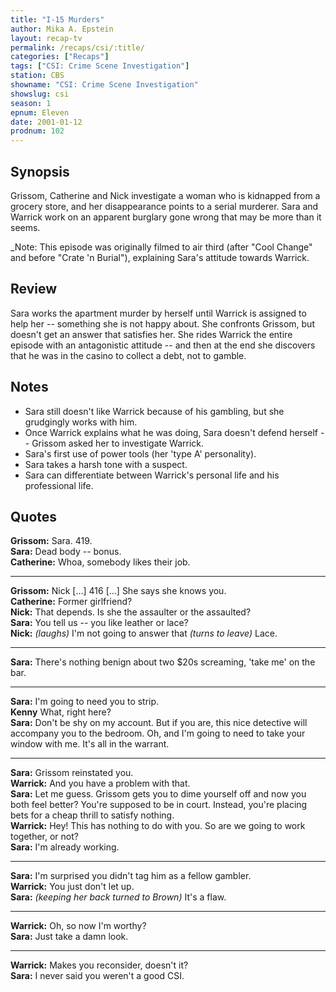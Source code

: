 ```yaml
---
title: "I-15 Murders"
author: Mika A. Epstein
layout: recap-tv
permalink: /recaps/csi/:title/
categories: ["Recaps"]
tags: ["CSI: Crime Scene Investigation"]
station: CBS
showname: "CSI: Crime Scene Investigation"
showslug: csi
season: 1
epnum: Eleven  
date: 2001-01-12
prodnum: 102  
---
```


## Synopsis

Grissom, Catherine and Nick investigate a woman who is kidnapped from a grocery store, and her disappearance points to a serial murderer. Sara and Warrick work on an apparent burglary gone wrong that may be more than it seems.

_Note: This episode was originally filmed to air third (after "Cool Change" and before "Crate 'n Burial"), explaining Sara's attitude towards Warrick.

## Review

Sara works the apartment murder by herself until Warrick is assigned to help her -- something she is not happy about. She confronts Grissom, but doesn't get an answer that satisfies her. She rides Warrick the entire episode with an antagonistic attitude -- and then at the end she discovers that he was in the casino to collect a debt, not to gamble.

## Notes

* Sara still doesn't like Warrick because of his gambling, but she grudgingly works with him.  
* Once Warrick explains what he was doing, Sara doesn't defend herself -- Grissom asked her to investigate Warrick.  
* Sara's first use of power tools (her 'type A' personality).  
* Sara takes a harsh tone with a suspect.  
* Sara can differentiate between Warrick's personal life and his professional life.

## Quotes

**Grissom:** Sara. 419.  
**Sara:** Dead body -- bonus.  
**Catherine:** Whoa, somebody likes their job.  

- - -

**Grissom:** Nick [...] 416 [...] She says she knows you.  
**Catherine:** Former girlfriend?  
**Nick:** That depends. Is she the assaulter or the assaulted?  
**Sara:** You tell us -- you like leather or lace?  
**Nick:** _(laughs)_ I'm not going to answer that _(turns to leave)_ Lace.  

- - -

**Sara:** There's nothing benign about two $20s screaming, 'take me' on the bar.

- - -

**Sara:** I'm going to need you to strip.  
**Kenny** What, right here?  
**Sara:** Don't be shy on my account. But if you are, this nice detective will accompany you to the bedroom. Oh, and I'm going to need to take your window with me. It's all in the warrant.  

- - -

**Sara:** Grissom reinstated you.  
**Warrick:** And you have a problem with that.  
**Sara:** Let me guess. Grissom gets you to dime yourself off and now you both feel better? You're supposed to be in court. Instead, you're placing bets for a cheap thrill to satisfy nothing.  
**Warrick:** Hey! This has nothing to do with you. So are we going to work together, or not?  
**Sara:** I'm already working.  

- - -

**Sara:** I'm surprised you didn't tag him as a fellow gambler.  
**Warrick:** You just don't let up.  
**Sara:** _(keeping her back turned to Brown)_ It's a flaw.  

- - -

**Warrick:** Oh, so now I'm worthy?  
**Sara:** Just take a damn look.  

- - -

**Warrick:** Makes you reconsider, doesn't it?  
**Sara:** I never said you weren't a good CSI.

